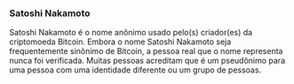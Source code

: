 ### Satoshi Nakamoto

Satoshi Nakamoto é o nome anônimo usado pelo(s) criador(es) da criptomoeda Bitcoin. Embora o nome Satoshi Nakamoto seja frequentemente sinônimo de Bitcoin, a pessoa real que o nome representa nunca foi verificada. Muitas pessoas acreditam que é um pseudônimo para uma pessoa com uma identidade diferente ou um grupo de pessoas. 